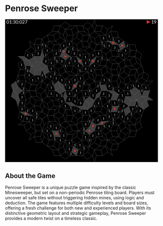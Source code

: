 # Penrose Sweeper
![img.png](img.png)
## About the Game

Penrose Sweeper is a unique puzzle game inspired by the classic Minesweeper, but set on a non-periodic Penrose tiling board. Players must uncover all safe tiles without triggering hidden mines, using logic and deduction. The game features multiple difficulty levels and board sizes, offering a fresh challenge for both new and experienced players. With its distinctive geometric layout and strategic gameplay, Penrose Sweeper provides a modern twist on a timeless classic.
